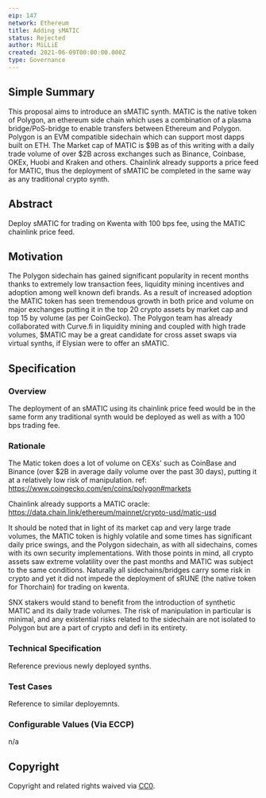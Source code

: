 ```yaml
---
eip: 147
network: Ethereum
title: Adding sMATIC
status: Rejected
author: MiLLiE
created: 2021-06-09T00:00:00.000Z
type: Governance
---
```


<!--You can leave these HTML comments in your merged EIP and delete the visible duplicate text guides, they will not appear and may be helpful to refer to if you edit it again. This is the suggested template for new EIPs. Note that an EIP number will be assigned by an editor. When opening a pull request to submit your EIP, please use an abbreviated title in the filename, `eip-draft_title_abbrev.md`. The title should be 44 characters or less.-->


## Simple Summary
  
<!--"If you can't explain it simply, you don't understand it well enough." Simply describe the outcome the proposed changes intends to achieve. This should be non-technical and accessible to a casual community member.-->
This proposal aims to introduce an sMATIC synth. MATIC is the native token of Polygon, an ethereum side chain which uses a combination of a plasma bridge/PoS-bridge to enable transfers between Ethereum and Polygon. Polygon is an EVM compatible sidechain which can support most dapps built on ETH. The Market cap of MATIC is $9B as of this writing with a daily trade volume of over $2B across exchanges such as Binance, Coinbase, OKEx, Huobi and Kraken and others.
Chainlink already supports a price feed for MATIC, thus the deployment of sMATIC be completed in the same way as any traditional crypto synth.
  
## Abstract
<!--A short (~200 word) description of the proposed change, the abstract should clearly describe the proposed change. This is what *will* be done if the EIP is implemented, not *why* it should be done or *how* it will be done. If the EIP proposes deploying a new contract, write, "we propose to deploy a new contract that will do x".-->
Deploy sMATIC for trading on Kwenta with 100 bps fee, using the MATIC chainlink price feed.

## Motivation
<!--This is the problem statement. This is the *why* of the EIP. It should clearly explain *why* the current state of the protocol is inadequate.  It is critical that you explain *why* the change is needed, if the EIP proposes changing how something is calculated, you must address *why* the current calculation is innaccurate or wrong. This is not the place to describe how the EIP will address the issue!-->
The Polygon sidechain has gained significant popularity in recent months thanks to extremely low transaction fees, liquidity mining incentives and adoption among well known defi brands. As a result of increased adoption the MATIC token has seen tremendous growth in both price and volume on major exchanges putting it in the top 20 crypto assets by market cap and top 15 by volume (as per CoinGecko). The Polygon team has already collaborated with Curve.fi in liquidity mining and coupled with high trade volumes, $MATIC may be a great candidate for cross asset swaps via virtual synths, if Elysian were to offer an sMATIC. 

## Specification
<!--The specification should describe the syntax and semantics of any new feature, there are five sections
1. Overview
2. Rationale
3. Technical Specification
4. Test Cases
5. Configurable Values
-->

### Overview
<!--This is a high level overview of *how* the EIP will solve the problem. The overview should clearly describe how the new feature will be implemented.-->
The deployment of an sMATIC using its chainlink price feed would be in the same form any traditional synth would be deployed as well as with a 100 bps trading fee.

### Rationale
<!--This is where you explain the reasoning behind how you propose to solve the problem. Why did you propose to implement the change in this way, what were the considerations and trade-offs. The rationale fleshes out what motivated the design and why particular design decisions were made. It should describe alternate designs that were considered and related work. The rationale may also provide evidence of consensus within the community, and should discuss important objections or concerns raised during discussion.-->
The Matic token does a lot of volume on CEXs' such as CoinBase and Binance (over $2B in average daily volume over the past 30 days), putting it at a relatively low risk of manipulation. ref: https://www.coingecko.com/en/coins/polygon#markets  
  
Chainlink already supports a MATIC oracle: https://data.chain.link/ethereum/mainnet/crypto-usd/matic-usd

It should be noted that in light of its market cap and very large trade volumes, the MATIC token is highly volatile and some times has significant daily price swings, and the Polygon sidechain, as with all sidechains, comes with its own security implementations. With those points in mind, all crypto assets saw extreme volatility over the past months and MATIC was subject to the same conditions. Naturally all sidechains/bridges carry some risk in crypto and yet it did not impede the deployment of sRUNE (the native token for Thorchain) for trading on kwenta. 

SNX stakers would stand to benefit from the introduction of synthetic MATIC and its daily trade volumes. The risk of manipulation in particular is minimal, and any existential risks related to the sidechain are not isolated to Polygon but are a part of crypto and defi in its entirety. 
  
### Technical Specification
<!--The technical specification should outline the public API of the changes proposed. That is, changes to any of the interfaces Elysian currently exposes or the creations of new ones.-->
Reference previous newly deployed synths.

### Test Cases
<!--Test cases for an implementation are mandatory for EIPs but can be included with the implementation..-->
Reference to similar deployemnts. 

### Configurable Values (Via ECCP)
<!--Please list all values configurable via ECCP under this implementation.-->
n/a

## Copyright
Copyright and related rights waived via [CC0](https://creativecommons.org/publicdomain/zero/1.0/).